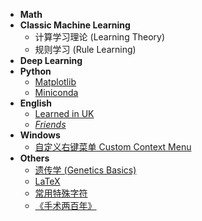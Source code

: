 - **Math**
- **Classic Machine Learning**
  - 计算学习理论 (Learning Theory)
  - 规则学习 (Rule Learning)
- **Deep Learning**
- **Python**
  - [Matplotlib](python/matplotlib.md)
  - [Miniconda](python/miniconda.md)
- **English**
  - [Learned in UK](english/learned-in-uk.md)
  - [*Friends*](english/friends/s01e01.md)
- **Windows**
  - [自定义右键菜单 Custom Context Menu](windows/context-menu.md)
- **Others**
  - [遗传学 (Genetics Basics)](others/genetics.md)
  - [LaTeX](others/latex.md)
  - [常用特殊字符](others/characters.md)
  - [《手术两百年》](others/200-years-of-surgery.md)